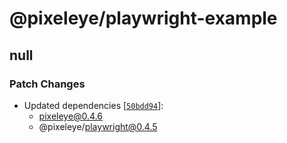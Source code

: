 # @pixeleye/playwright-example

## null

### Patch Changes

- Updated dependencies [[`50bdd94`](https://github.com/pixeleye-io/pixeleye/commit/50bdd941127153dc086d6f376c40af83da481340)]:
  - pixeleye@0.4.6
  - @pixeleye/playwright@0.4.5
